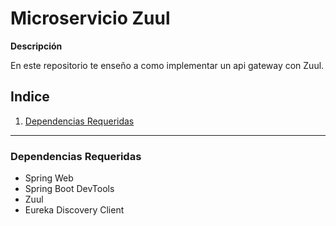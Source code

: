 # Microservicio Zuul

**Descripción**

<div class=text-justify>
    En este repositorio te enseño a como implementar un api gateway con Zuul.
</div>

## Indice

1. [Dependencias Requeridas](#dependencias-requeridas)

---

### Dependencias Requeridas

<div class=text-justify>
    <ul>
        <li>Spring Web</li>
        <li>Spring Boot DevTools</li>
        <li>Zuul</li>
        <li>Eureka Discovery Client</li>
    </ul>
</div>
